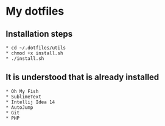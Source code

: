 # My dotfiles

## Installation steps
    * cd ~/.dotfiles/utils
    * chmod +x install.sh
    * ./install.sh

## It is understood that is already installed
    * Oh My Fish
    * SublimeText
    * Intellij Idea 14
    * AutoJump
    * Git
    * PHP

